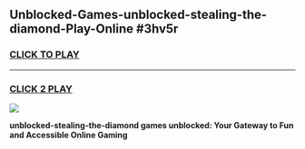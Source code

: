 
## Unblocked-Games-unblocked-stealing-the-diamond-Play-Online #3hv5r
<h3>
<a href="https://news.freeplayer.one?title=unblocked-stealing-the-diamond&ref=3">CLICK TO PLAY</a></h3>
<hr>

<h3>
<a href="https://news.freeplayer.one?title=unblocked-stealing-the-diamond&ref=3">CLICK 2 PLAY</a>
  
</h3>

<a href="https://news.freeplayer.one?title=unblocked-stealing-the-diamond&ref=3"><img src="https://clearcache.store/games.png"></a>


**unblocked-stealing-the-diamond games unblocked: Your Gateway to Fun and Accessible Online Gaming**
